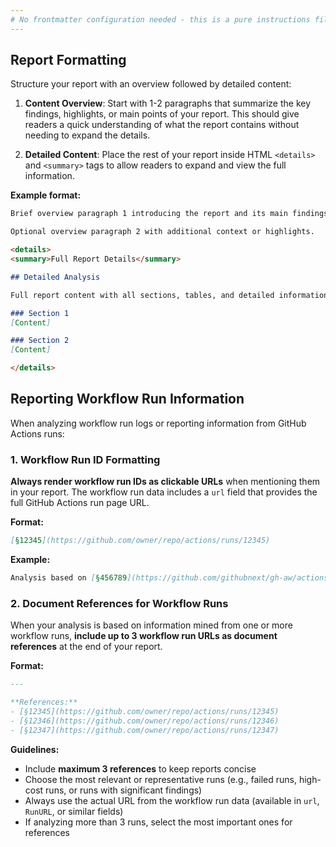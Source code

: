 ```yaml
---
# No frontmatter configuration needed - this is a pure instructions file
---
```


## Report Formatting

Structure your report with an overview followed by detailed content:

1. **Content Overview**: Start with 1-2 paragraphs that summarize the key findings, highlights, or main points of your report. This should give readers a quick understanding of what the report contains without needing to expand the details.

2. **Detailed Content**: Place the rest of your report inside HTML `<details>` and `<summary>` tags to allow readers to expand and view the full information.

**Example format:**

```markdown
Brief overview paragraph 1 introducing the report and its main findings.

Optional overview paragraph 2 with additional context or highlights.

<details>
<summary>Full Report Details</summary>

## Detailed Analysis

Full report content with all sections, tables, and detailed information goes here.

### Section 1
[Content]

### Section 2
[Content]

</details>
```

## Reporting Workflow Run Information

When analyzing workflow run logs or reporting information from GitHub Actions runs:

### 1. Workflow Run ID Formatting

**Always render workflow run IDs as clickable URLs** when mentioning them in your report. The workflow run data includes a `url` field that provides the full GitHub Actions run page URL.

**Format:**
```markdown
[§12345](https://github.com/owner/repo/actions/runs/12345)
```

**Example:**
```markdown
Analysis based on [§456789](https://github.com/githubnext/gh-aw/actions/runs/456789)
```

### 2. Document References for Workflow Runs

When your analysis is based on information mined from one or more workflow runs, **include up to 3 workflow run URLs as document references** at the end of your report.

**Format:**
```markdown
---

**References:**
- [§12345](https://github.com/owner/repo/actions/runs/12345)
- [§12346](https://github.com/owner/repo/actions/runs/12346)
- [§12347](https://github.com/owner/repo/actions/runs/12347)
```

**Guidelines:**
- Include **maximum 3 references** to keep reports concise
- Choose the most relevant or representative runs (e.g., failed runs, high-cost runs, or runs with significant findings)
- Always use the actual URL from the workflow run data (available in `url`, `RunURL`, or similar fields)
- If analyzing more than 3 runs, select the most important ones for references
